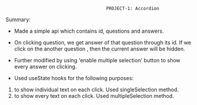                                           PROJECT-1: Accordion
Summary:

* Made a simple api which contains id, questions and answers.
* On clicking question, we get answer of that question through its id. If we click on the another question , then the current answer will be hidden.
* Further modified by using 'enable multiple selection' button to show every answer on clicking.

* Used useState hooks for the following purposes:
1. to show individual text on each click. Used singleSelection method.
2. to show every text on each click. Used multipleSelection method. 
